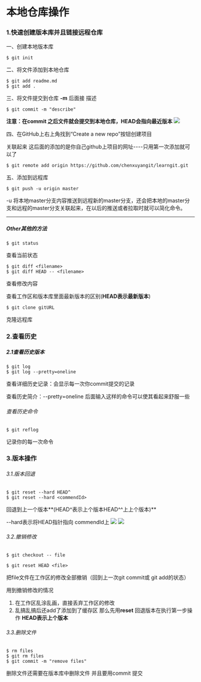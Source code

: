 # 本地仓库操作

### 1.快速创建版本库并且链接远程仓库
一、创建本地版本库
```Git
$ git init
```
二、将文件添加到本地仓库
```Git
$ git add readme.md
$ git add .
```
三、将文件提交到仓库   **-m** 后面接 描述
```Git
$ git commit -m "describe"
```
**注意：在commit 之后文件就会提交到本地仓库，HEAD会指向最近版本**
![](https://cdn.liaoxuefeng.com/cdn/files/attachments/001384907584977fc9d4b96c99f4b5f8e448fbd8589d0b2000/0)

四、在GitHub上右上角找到“Create a new repo”按钮创建项目

关联起来 这后面的添加的是你自己github上项目的网址----只用第一次添加就可以了
```Git
$ git remote add origin https://github.com/chenxuyangit/learngit.git
```

五、添加到远程库

```Git
$ git push -u origin master
```
-u 将本地master分支内容推送到远程新的master分支，还会把本地的master分支和远程的master分支关联起来，在以后的推送或者拉取时就可以简化命令。

----------------------
##### Other其他的方法
```Git
$ git status
```
查看当前状态

```Git
$ git diff <filename>
$ git diff HEAD -- <filename>
```
查看修改内容

查看工作区和版本库里面最新版本的区别(**HEAD表示最新版本**)

```Git
$ git clone gitURL
```
克隆远程库
### 2.查看历史

##### 2.1查看历史版本
```Git
$ git log
$ git log --pretty=oneline
```
查看详细历史记录：会显示每一次你commit提交的记录

查看历史简介：--pretty=oneline 后面输入这样的命令可以使其看起来舒服一些

###### 查看历史命令
```Git
$ git reflog
```
记录你的每一次命令

### 3.版本操作
###### 3.1.版本回退
```Git
$ git reset --hard HEAD^
$ git reset --hard <commendId>
```
回退到上一个版本**(HEAD^表示上个版本HEAD^^上上个版本)**

--hard表示将HEAD指针指向 commendId上
![](https://cdn.liaoxuefeng.com/cdn/files/attachments/001384907584977fc9d4b96c99f4b5f8e448fbd8589d0b2000/0)
![](https://cdn.liaoxuefeng.com/cdn/files/attachments/001384907594057a873c79f14184b45a1a66b1509f90b7a000/0)

###### 3.2.撤销修改
```Git
$ git checkout -- file

$ git reset HEAD <file>
```
把file文件在工作区的修改全部撤销（回到上一次git commit或 git add的状态）

用到撤销修改的情况
1. 在工作区乱涂乱画，直接丢弃工作区的修改
2. 乱搞乱搞后还add了添加到了缓存区 那么先用**reset** 回退版本在执行第一步操作 **HEAD表示上个版本**

###### 3.3.删除文件

```git
$ rm files
$ git rm files
$ git commit -m "remove files"
```
删除文件还需要在版本库中删除文件 并且要用commit 提交
